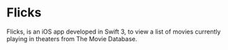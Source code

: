 # Flicks
Flicks, is an iOS app developed in Swift 3, to view a list of movies currently playing in theaters from The Movie Database.
